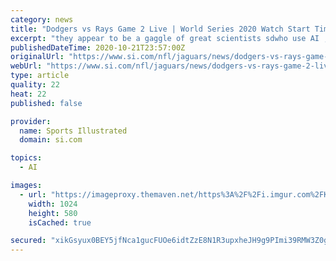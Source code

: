 ```yaml
---
category: news
title: "Dodgers vs Rays Game 2 Live | World Series 2020 Watch Start Time TV"
excerpt: "they appear to be a gaggle of great scientists sdwho use AI , risk management and thus the Sports Data query language (SDQL) database to maximise inefficiencies.All statistics are courtesy of Baseball-Reference.com.df Watch World Series 2020 - Live, Start ..."
publishedDateTime: 2020-10-21T23:57:00Z
originalUrl: "https://www.si.com/nfl/jaguars/news/dodgers-vs-rays-game-2-live-world-series-2020-watch-start-time-tv-2b2qLZD2eUa7o7sfugWLEw"
webUrl: "https://www.si.com/nfl/jaguars/news/dodgers-vs-rays-game-2-live-world-series-2020-watch-start-time-tv-2b2qLZD2eUa7o7sfugWLEw"
type: article
quality: 22
heat: 22
published: false

provider:
  name: Sports Illustrated
  domain: si.com

topics:
  - AI

images:
  - url: "https://imageproxy.themaven.net/https%3A%2F%2Fi.imgur.com%2FKd4fBHJ.jpg?w=1024&q=40&h=1024&auto=format&fit=max"
    width: 1024
    height: 580
    isCached: true

secured: "xikGsyux0BEY5jfNca1gucFUOe6idtZzE8N1R3upxheJH9g9PImi39RMW3Z0gOOYmef0S4b5N30V1+qmbn31smGKPfV1VaD/K3mWfGlbUTupEykTvtovQKHTy50IZXB0zfvwj+2r5lOmMQPVrtGMuAlvRiYNf1H6hEGdYo4TQREwlGmBm6YHZx0cqQ2pw4KFbva/K7KR7KvZDquOQvywHC5oXYUZhVdTLglLA59xbMPK/nZKvyV2G9khK5dyOm5Pxoq5tOpzbgtD/b9lZQ2usnygrlRt0E9iRvT2f0Oq9UUT+xXq8Tly+BN+legGAiypd6or47LHVcFP5OpKvI0VeX9GHeG+PnBDAYHF7sZDfrg=;1FITQyUAyl2OybXnFULSAQ=="
---
```


